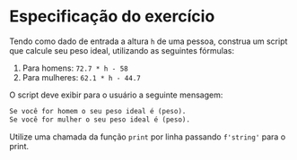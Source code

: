 # Especificação do exercício

Tendo como dado de entrada a altura `h` de uma pessoa, construa um script que calcule seu peso ideal, utilizando as seguintes fórmulas:

1. Para homens: `72.7 * h - 58`
2. Para mulheres: `62.1 * h - 44.7`

O script deve exibir para o usuário a seguinte mensagem:

```markdown
Se você for homem o seu peso ideal é (peso).
Se você for mulher o seu peso ideal é (peso).
```

Utilize uma chamada da função `print` por linha passando `f'string'` para o print.
